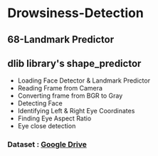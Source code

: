 # Drowsiness-Detection
## 68-Landmark Predictor 
## dlib library's shape_predictor

-  Loading Face Detector & Landmark Predictor 
-  Reading Frame from Camera
-  Converting  frame from BGR to Gray
-  Detecting Face
-  Identifying Left & Right Eye Coordinates
-  Finding Eye Aspect Ratio     
-  Eye close detection 
 
 ### Dataset : [Google Drive](https://drive.google.com/drive/folders/1yii2SGEpdhRvr58iIPecUBzkagNPBNYZ?usp=sharing)

